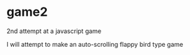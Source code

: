 # game2
2nd attempt at a javascript game

I will attempt to make an auto-scrolling flappy bird type game